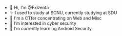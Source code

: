 - 👋 Hi, I’m @Fxizenta
- ✨ I used to study at SCNU, currently studying at SDU
- 🧐 I'm a CTfer concentrating on Web and Misc
- 👀 I’m interested in cyber security
- 🌱 I’m currently learning Android Security

<!---
Fxizenta/Fxizenta is a ✨ special ✨ repository because its `README.md` (this file) appears on your GitHub profile.
You can click the Preview link to take a look at your changes.
--->
